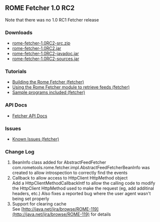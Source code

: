 ## ROME Fetcher 1.0 RC2

Note that there was no 1.0 RC1 Fetcher release

### Downloads

-   [rome-fetcher-1.0RC2-src.zip](./rome-fetcher-1.0RC2-src.zip)
-   [rome-fetcher-1.0RC2.jar](./rome-fetcher-1.0RC2.jar)
-   [rome-fetcher-1.0RC2-javadoc.jar](./rome-fetcher-1.0RC2-javadoc.jar)
-   [rome-fetcher-1.0RC2-sources.jar](./rome-fetcher-1.0RC2-sources.jar)

### Tutorials

-   [Building the Rome Fetcher
    (fetcher)](../BuildingTheRomeFetcher.html)
-   [Using the Rome Fetcher module to retrieve feeds
    (fetcher)](../../getting-started/index.html)
-   [Sample programs included (fetcher)](../SampleProgramsIncluded.html)

### API Docs

-   [Fetcher API Docs](./rome-fetcher-1.0RC2-javadoc.jar)

### Issues

-   [Known Issues (fetcher)](../KnownIssues.html)

### Change Log

1.  BeanInfo class added for AbstractFeedFetcher\
    com.rometools.rome.fetcher.impl.AbstractFeedFetcherBeanInfo was
    created to allow introspection to correctly find the events
2.  Callback to allow access to HttpClient HttpMethod object\
    Add a HttpClientMethodCallbackIntf to allow the calling code to
    modify the HttpClient HttpMethod used to make the request (eg, add
    additinal headers, etc.) Also fixes a reported bug where the user
    agent wasn\'t being set properly
3.  Support for clearing cache\
    See
    [http://java.net/jira/browse/ROME-119](http://java.net/jira/browse/ROME-119)
    for details
